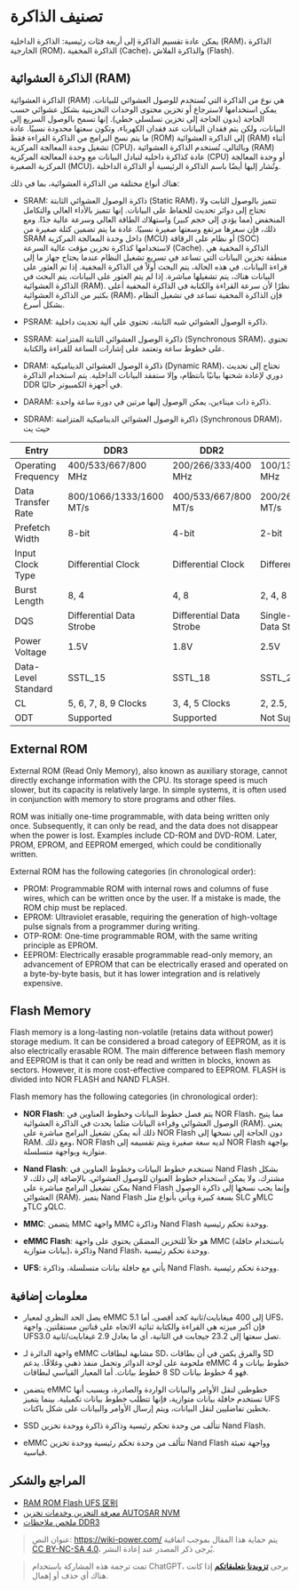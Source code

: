 # تصنيف الذاكرة

يمكن عادة تقسيم الذاكرة إلى أربعة فئات رئيسية: الذاكرة الداخلية (RAM)، الذاكرة الخارجية (ROM)، الذاكرة المخفية (Cache)، والذاكرة الفلاش (Flash).

## الذاكرة العشوائية (RAM)

الذاكرة العشوائية (RAM) هي نوع من الذاكرة التي تُستخدم للوصول العشوائي للبيانات. يمكن استخدامها لاسترجاع أو تخزين محتوى الوحدات التخزينية بشكل عشوائي حسب الحاجة (بدون الحاجة إلى تخزين تسلسلي خطي). إنها تسمح بالوصول السريع إلى البيانات، ولكن يتم فقدان البيانات عند فقدان الكهرباء، وتكون سعتها محدودة نسبيًا. عادة ما يتم نسخ البرامج من الذاكرة القراءة فقط (ROM) إلى الذاكرة العشوائية (RAM) أثناء تشغيل وحدة المعالجة المركزية (CPU)، وبالتالي، تُستخدم الذاكرة العشوائية (RAM) عادة كذاكرة داخلية لتبادل البيانات مع وحدة المعالجة المركزية (CPU) أو وحدة المعالجة المركزية الصغيرة (MCU)، وتُشار إليها أيضًا باسم الذاكرة الرئيسية أو الذاكرة الداخلية.

هناك أنواع مختلفة من الذاكرة العشوائية، بما في ذلك:

- SRAM: ذاكرة الوصول العشوائي الثابتة (Static RAM)، تتميز بالوصول الثابت ولا تحتاج إلى دوائر تحديث للحفاظ على البيانات. إنها تتميز بالأداء العالي والتكامل المنخفض (مما يؤدي إلى حجم كبير) واستهلاك الطاقة العالي وسرعة عالية جدًا. ومع ذلك، فإن سعرها مرتفع وسعتها صغيرة نسبيًا. عادة ما يتم تضمين كتلة صغيرة من SRAM داخل وحدة المعالجة المركزية (MCU) أو نظام على الرقاقة (SOC) لاستخدامها كذاكرة تخزين مؤقت عالية السرعة (Cache). الذاكرة المخفية هي منطقة تخزين البيانات التي تساعد في تسريع تشغيل النظام عندما يحتاج جهاز ما إلى قراءة البيانات. في هذه الحالة، يتم البحث أولاً في الذاكرة المخفية. إذا تم العثور على البيانات هناك، يتم تشغيلها مباشرة. إذا لم يتم العثور على البيانات، يتم البحث في الذاكرة العشوائية (RAM). نظرًا لأن سرعة القراءة والكتابة في الذاكرة المخفية أعلى بكثير من الذاكرة العشوائية (RAM)، فإن الذاكرة المخفية تساعد في تشغيل النظام بشكل أسرع.

- PSRAM: ذاكرة الوصول العشوائي شبه الثابتة، تحتوي على آلية تحديث داخلية.

- SSRAM: ذاكرة الوصول العشوائي الثابتة المتزامنة (Synchronous SRAM)، تحتوي على خطوط ساعة وتعتمد على إشارات الساعة للقراءة والكتابة.

- DRAM: ذاكرة الوصول العشوائي الديناميكية (Dynamic RAM)، تحتاج إلى تحديث دوري لإعادة شحنها بيانيًا بانتظام، وإلا ستفقد البيانات الداخلية. يتم استخدام الذاكرة DDR في أجهزة الكمبيوتر حاليًا.

- DARAM: ذاكرة ذات ميناءين، يمكن الوصول إليها مرتين في دورة ساعة واحدة.

- SDRAM: ذاكرة الوصول العشوائي الديناميكية المتزامنة (Synchronous DRAM)، حيث يت

| Entry        | DDR3                    | DDR2                 | DDR                  |
| ------------ | ----------------------- | -------------------- | -------------------- |
| Operating Frequency | 400/533/667/800 MHz     | 200/266/333/400 MHz  | 100/133/166/200 MHz  |
| Data Transfer Rate | 800/1066/1333/1600 MT/s | 400/533/667/800 MT/s | 200/266/333/400 MT/s |
| Prefetch Width | 8-bit                   | 4-bit                | 2-bit                |
| Input Clock Type | Differential Clock      | Differential Clock   | Differential Clock   |
| Burst Length  | 8, 4                    | 4, 8                 | 2, 4, 8              |
| DQS          | Differential Data Strobe | Differential Data Strobe | Single-ended Data Strobe |
| Power Voltage | 1.5V                    | 1.8V                 | 2.5V                 |
| Data-Level Standard | SSTL_15              | SSTL_18              | SSTL_2               |
| CL           | 5, 6, 7, 8, 9 Clocks     | 3, 4, 5 Clocks       | 2, 2.5, 3 Clocks     |
| ODT          | Supported               | Supported            | Not Supported        |

## External ROM

External ROM (Read Only Memory), also known as auxiliary storage, cannot directly exchange information with the CPU. Its storage speed is much slower, but its capacity is relatively large. In simple systems, it is often used in conjunction with memory to store programs and other files.

ROM was initially one-time programmable, with data being written only once. Subsequently, it can only be read, and the data does not disappear when the power is lost. Examples include CD-ROM and DVD-ROM. Later, PROM, EPROM, and EEPROM emerged, which could be conditionally written.

External ROM has the following categories (in chronological order):

- PROM: Programmable ROM with internal rows and columns of fuse wires, which can be written once by the user. If a mistake is made, the ROM chip must be replaced.
- EPROM: Ultraviolet erasable, requiring the generation of high-voltage pulse signals from a programmer during writing.
- OTP-ROM: One-time programmable ROM, with the same writing principle as EPROM.
- EEPROM: Electrically erasable programmable read-only memory, an advancement of EPROM that can be electrically erased and operated on a byte-by-byte basis, but it has lower integration and is relatively expensive.

## Flash Memory

Flash memory is a long-lasting non-volatile (retains data without power) storage medium. It can be considered a broad category of EEPROM, as it is also electrically erasable ROM. The main difference between flash memory and EEPROM is that it can only be read and written in blocks, known as sectors. However, it is more cost-effective compared to EEPROM. FLASH is divided into NOR FLASH and NAND FLASH.

Flash memory has the following categories (in chronological order):

- **NOR Flash**: يتم فصل خطوط البيانات وخطوط العناوين في NOR Flash، مما يتيح الوصول العشوائي وقراءة البيانات مثلما يحدث في الذاكرة العشوائية (RAM). يعني ذلك أنه يمكن تشغيل البرامج مباشرة على NOR Flash دون الحاجة إلى نسخها إلى RAM. ومع ذلك، NOR Flash لديه سعة صغيرة ويتم تقسيمه إلى NOR Flash بواجهة متوازية وبواجهة متسلسلة.

- **Nand Flash**: تستخدم خطوط البيانات وخطوط العناوين في Nand Flash بشكل مشترك، ولا يمكن استخدام خطوط العنوان للوصول العشوائي. بالإضافة إلى ذلك، لا يمكن تشغيل البرامج مباشرة على Nand Flash وإنما يجب نسخها إلى ذاكرة الوصول العشوائي (RAM). يتميز Nand Flash بسعة كبيرة ويأتي بأنواع مثل SLC وMLC وTLC وQLC.

- **MMC**: يتضمن MMC واجهة MMC وذاكرة Nand Flash ووحدة تحكم رئيسية.

- **eMMC Flash**: هو حلاً للتخزين المضمّن يحتوي على واجهة MMC (باستخدام حافلة بيانات متوازية)، وذاكرة Nand Flash، ووحدة تحكم رئيسية.

- **UFS**: يأتي مع حافلة بيانات متسلسلة، وذاكرة Nand Flash، ووحدة تحكم رئيسية.

## معلومات إضافية

- يصل الحد النظري لمعيار eMMC 5.1 إلى 400 ميغابايت/ثانية كحد أقصى. أما UFS، فإن أكبر ميزته هي القراءة والكتابة ثنائية الاتجاه على قناتين مستقلتين. واجهة UFS3.0 تصل سعتها إلى 23.2 جيجابت في الثانية، أي ما يعادل 2.9 غيغابايت/ثانية.

- واجهة الدائرة لـ eMMC مشابهة لبطاقات SD، والفرق يكمن في أن بطاقات SD ملحومة على لوحة الدوائر وتحمل منفذ ذهبي وغلافًا. يدعم eMMC 4 خطوط بيانات و 8 خطوط بيانات. أما المعيار القياسي لبطاقات SD فهو 4 خطوط بيانات.

- يتضمن eMMC خطوطين لنقل الأوامر والبيانات الواردة والصادرة، وبسبب أنها تستخدم حافلة بيانات متوازية، فإنها تتطلب خطوط بيانات تكميلية. بينما يتميز UFS بخطين تفاضليين لنقل البيانات، ويتم إرسال الأوامر والبيانات على شكل باكتات.

- SSD تتألف من وحدة تحكم رئيسية وذاكرة ذاكرة ووحدة تخزين Nand Flash.

- eMMC تتألف من وحدة تحكم رئيسية ووحدة تخزين Nand Flash وواجهة تعبئة قياسية.

## المراجع والشكر

- [RAM ROM Flash UFS 区别](https://blog.infonet.io/2021/04/04/RAM-ROM-Flash-%E5%8C%BA%E5%88%AB/)
- [معرفة التخزين وخدمات تخزين AUTOSAR NVM](https://mp.weixin.qq.com/s/hOew2ym8SSbse5RrZ5ehcw)
- [ملخص ملاحظات DDR3](https://mp.weixin.qq.com/s?__biz=Mzg5NDYyMzg3NQ==&mid=2247484794&idx=1&sn=b9f8acc771de990dcd941795330894d8&chksm=c01d8c96f76a0580216939860c46bf5edd289f14a306a92b60888f785e7146b7f71846eb9f46&token=203917856&lang=zh_CN#rd)

> عنوان النص: <https://wiki-power.com/>
> يتم حماية هذا المقال بموجب اتفاقية [CC BY-NC-SA 4.0](https://creativecommons.org/licenses/by/4.0/deed.zh)، يُرجى ذكر المصدر عند إعادة النشر.

> تمت ترجمة هذه المشاركة باستخدام ChatGPT، يرجى [**تزويدنا بتعليقاتكم**](https://github.com/linyuxuanlin/Wiki_MkDocs/issues/new) إذا كانت هناك أي حذف أو إهمال.